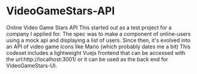 # VideoGameStars-API
Online Video Game Stars API
This started out as a test project for a company I applied for. The spec was to make a component of online-users using a mock api 
and displaying a list of users. Since then, it's evolved into an API of video game icons like Mario (which probably dates me a bit)
This codeset includes a lightweight Vuejs frontend that can be accessed with the url:http://localhost:3001/ or it can be used as 
the back end for VideoGameStars-UI.

